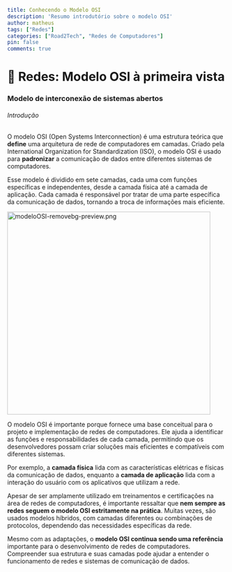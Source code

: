 ```yaml
title: Conhecendo o Modelo OSI
description: 'Resumo introdutório sobre o modelo OSI'
author: matheus
tags: ["Redes"]
categories: ["Road2Tech", "Redes de Computadores"]
pin: false
comments: true
```

# 🥞 Redes: Modelo OSI à primeira vista

### Modelo de interconexão de sistemas abertos

###### Introdução

O modelo OSI (Open Systems Interconnection) é uma estrutura teórica que **define** uma arquitetura de rede de computadores em camadas. Criado pela International Organization for Standardization (ISO), o modelo OSI é usado para **padronizar** a comunicação de dados entre diferentes sistemas de computadores. 

Esse modelo é dividido em sete camadas, cada uma com funções específicas e independentes, desde a camada física até a camada de aplicação. Cada camada é responsável por tratar de uma parte específica da comunicação de dados, tornando a troca de informações mais eficiente.

<img title="" src="file:///run/user/1000/doc/d89c0f4f/modeloOSI-removebg-preview.png" alt="modeloOSI-removebg-preview.png" data-align="center" width="466">

O modelo OSI é importante porque fornece uma base conceitual para o projeto e implementação de redes de computadores. Ele ajuda a identificar as funções e responsabilidades de cada camada, permitindo que os desenvolvedores possam criar soluções mais eficientes e compatíveis com diferentes sistemas.

Por exemplo, a **camada física** lida com as características elétricas e físicas da comunicação de dados, enquanto a **camada de aplicação** lida com a interação do usuário com os aplicativos que utilizam a rede.

Apesar de ser amplamente utilizado em treinamentos e certificações na área de redes de computadores, é importante ressaltar que **nem sempre as redes seguem o modelo OSI estritamente na prática**. Muitas vezes, são usados modelos híbridos, com camadas diferentes ou combinações de protocolos, dependendo das necessidades específicas da rede.

Mesmo com as adaptações, o **modelo OSI continua sendo uma referência** importante para o desenvolvimento de redes de computadores. Compreender sua estrutura e suas camadas pode ajudar a entender o funcionamento de redes e sistemas de comunicação de dados.
